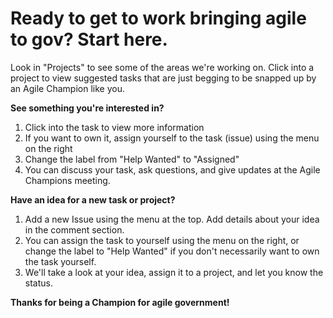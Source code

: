 # Ready to get to work bringing agile to gov? Start here.

Look in "Projects" to see some of the areas we're working on. Click into a project to view suggested tasks that are just begging to be snapped up by an Agile Champion like you.

**See something you're interested in?**

1. Click into the task to view more information
2. If you want to own it, assign yourself to the task (issue) using the menu on the right
3. Change the label from "Help Wanted" to "Assigned"
4. You can discuss your task, ask questions, and give updates at the Agile Champions meeting.

**Have an idea for a new task or project?**

1. Add a new Issue using the menu at the top. Add details about your idea in the comment section. 
2. You can assign the task to yourself using the menu on the right, or change the label to "Help Wanted" if you don't necessarily want to own the task yourself.
3. We'll take a look at your idea, assign it to a project, and let you know the status.

**Thanks for being a Champion for agile government!**
